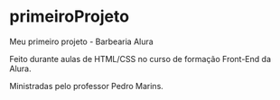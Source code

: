 # primeiroProjeto
Meu primeiro projeto - Barbearia Alura

Feito durante aulas de HTML/CSS no curso de formação Front-End da Alura.

Ministradas pelo professor Pedro Marins.

